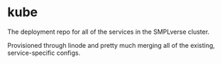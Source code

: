 # kube

The deployment repo for all of the services in the SMPLverse cluster.

Provisioned through linode and pretty much merging all of the existing,
service-specific configs.
